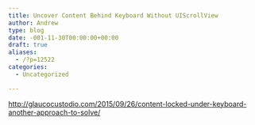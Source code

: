 ```yaml
---
title: Uncover Content Behind Keyboard Without UIScrollView
author: Andrew
type: blog
date: -001-11-30T00:00:00+00:00
draft: true
aliases:
  - /?p=12522
categories:
  - Uncategorized

---
```

http://glaucocustodio.com/2015/09/26/content-locked-under-keyboard-another-approach-to-solve/